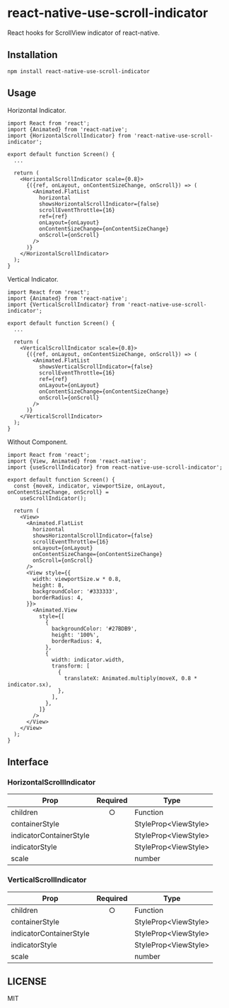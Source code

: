 # react-native-use-scroll-indicator

React hooks for ScrollView indicator of react-native.

## Installation

```
npm install react-native-use-scroll-indicator
```

## Usage

Horizontal Indicator.

```tsx
import React from 'react';
import {Animated} from 'react-native';
import {HorizontalScrollIndicator} from 'react-native-use-scroll-indicator';

export default function Screen() {
  ...

  return (
    <HorizontalScrollIndicator scale={0.8}>
      {({ref, onLayout, onContentSizeChange, onScroll}) => (
        <Animated.FlatList
          horizontal
          showsHorizontalScrollIndicator={false}
          scrollEventThrottle={16}
          ref={ref}
          onLayout={onLayout}
          onContentSizeChange={onContentSizeChange}
          onScroll={onScroll}
        />
      )}
    </HorizontalScrollIndicator>
  );
}
```

Vertical Indicator.

```tsx
import React from 'react';
import {Animated} from 'react-native';
import {VerticalScrollIndicator} from 'react-native-use-scroll-indicator';

export default function Screen() {
  ...

  return (
    <VerticalScrollIndicator scale={0.8}>
      {({ref, onLayout, onContentSizeChange, onScroll}) => (
        <Animated.FlatList
          showsVerticalScrollIndicator={false}
          scrollEventThrottle={16}
          ref={ref}
          onLayout={onLayout}
          onContentSizeChange={onContentSizeChange}
          onScroll={onScroll}
        />
      )}
    </VerticalScrollIndicator>
  );
}
```

Without Component.

```tsx
import React from 'react';
import {View, Animated} from 'react-native';
import {useScrollIndicator} from react-native-use-scroll-indicator';

export default function Screen() {
  const {moveX, indicator, viewportSize, onLayout, onContentSizeChange, onScroll} =
    useScrollIndicator();
    
  return (
    <View>
      <Animated.FlatList
        horizontal
        showsHorizontalScrollIndicator={false}
        scrollEventThrottle={16}
        onLayout={onLayout}
        onContentSizeChange={onContentSizeChange}
        onScroll={onScroll}
      />
      <View style={{
        width: viewportSize.w * 0.8,
        height: 8,
        backgroundColor: '#333333',
        borderRadius: 4,
      }}>
        <Animated.View
          style={[
            {
              backgroundColor: '#27BDB9',
              height: '100%',
              borderRadius: 4,
            },
            {
              width: indicator.width,
              transform: [
                {
                  translateX: Animated.multiply(moveX, 0.8 * indicator.sx),
                },
              ],
            },
          ]}
        />
      </View>
    </View>
  );
}
```

## Interface

### HorizontalScrollIndicator

| Prop                    | Required | Type                  |
|-------------------------|:--------:|-----------------------|
| children                |    ○     | Function              |
| containerStyle          |          | StyleProp\<ViewStyle> |
| indicatorContainerStyle |          | StyleProp\<ViewStyle> |
| indicatorStyle          |          | StyleProp\<ViewStyle> |
| scale                   |          | number                |

### VerticalScrollIndicator

| Prop                    | Required | Type                  |
|-------------------------|:--------:|-----------------------|
| children                |    ○     | Function              |
| containerStyle          |          | StyleProp\<ViewStyle> |
| indicatorContainerStyle |          | StyleProp\<ViewStyle> |
| indicatorStyle          |          | StyleProp\<ViewStyle> |
| scale                   |          | number                |

## LICENSE

MIT
